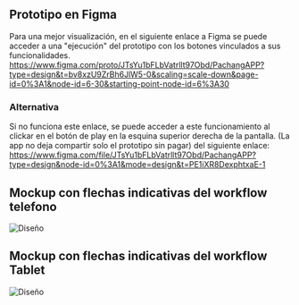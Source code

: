 ##  Prototipo en Figma
Para una mejor visualización, en el siguiente enlace a Figma se puede acceder a una "ejecución" del prototipo con los botones vinculados a sus funcionalidades.
https://www.figma.com/proto/JTsYu1bFLbVatrllt97Obd/PachangAPP?type=design&t=bv8xzU9ZrBh6JlW5-0&scaling=scale-down&page-id=0%3A1&node-id=6-30&starting-point-node-id=6%3A30
###  Alternativa
Si no funciona este enlace, se puede acceder a este funcionamiento al clickar en el botón de play en la esquina  superior derecha de la pantalla. (La app no deja compartir solo el prototipo sin pagar) del siguiente enlace:
https://www.figma.com/file/JTsYu1bFLbVatrllt97Obd/PachangAPP?type=design&node-id=0%3A1&mode=design&t=PE1iXR8DexphtxaE-1
##  Mockup con flechas indicativas del workflow telefono
![Diseño](https://github.com/rubenTome/APM/blob/main/mockups/Telefono/PachangAPP.svg)
##  Mockup con flechas indicativas del workflow Tablet
![Diseño](https://github.com/rubenTome/APM/blob/main/mockups/Tablet/PachangAPP%20(tablet).svg)
